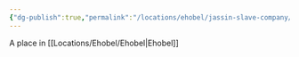 ```yaml
---
{"dg-publish":true,"permalink":"/locations/ehobel/jassin-slave-company/","tags":["Undiscovered"],"updated":"2025-06-10T19:11:10.957+01:00"}
---
```


A place in [[Locations/Ehobel/Ehobel\|Ehobel]]